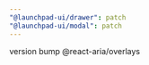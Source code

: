 ```yaml
---
"@launchpad-ui/drawer": patch
"@launchpad-ui/modal": patch
---
```


version bump @react-aria/overlays
